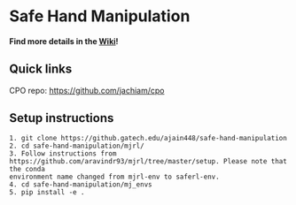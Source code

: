 # Safe Hand Manipulation

#### Find more details in the [Wiki](https://github.gatech.edu/ajain448/safe-hand-manipulation/wiki)!

## Quick links
CPO repo: https://github.com/jachiam/cpo

## Setup instructions
```
1. git clone https://github.gatech.edu/ajain448/safe-hand-manipulation
2. cd safe-hand-manipulation/mjrl/
3. Follow instructions from https://github.com/aravindr93/mjrl/tree/master/setup. Please note that the conda 
environment name changed from mjrl-env to saferl-env.
4. cd safe-hand-manipulation/mj_envs
5. pip install -e .
```
